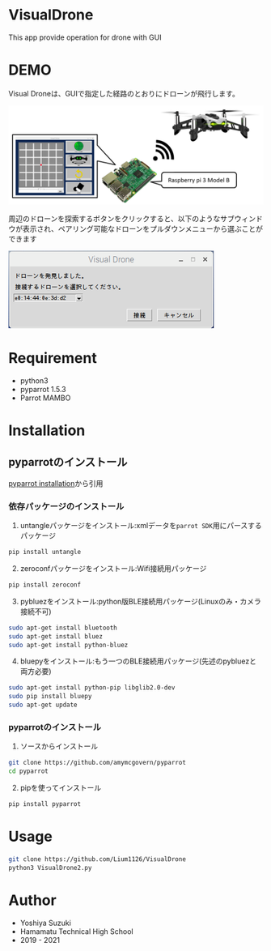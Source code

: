 # VisualDrone
This app provide operation for drone with GUI

# DEMO

Visual Droneは、GUIで指定した経路のとおりにドローンが飛行します。

![全容図](./images/System.png)

周辺のドローンを探索するボタンをクリックすると、以下のようなサブウィンドウが表示され、ペアリング可能なドローンをプルダウンメニューから選ぶことができます

![サブウィンドウ](./images/Screenshot_subwindow.png)

# Requirement

- python3
- pyparrot 1.5.3
- Parrot MAMBO

# Installation

## pyparrotのインストール

[pyparrot installation](https://pyparrot.readthedocs.io/en/latest/installation.html)から引用

### 依存パッケージのインストール

1. untangleパッケージをインストール:xmlデータを`parrot SDK`用にパースするパッケージ

```bash
pip install untangle
```

2. zeroconfパッケージをインストール:Wifi接続用パッケージ

```bash
pip install zeroconf
```

3. pybluezをインストール:python版BLE接続用パッケージ(Linuxのみ・カメラ接続不可)

```bash
sudo apt-get install bluetooth
sudo apt-get install bluez
sudo apt-get install python-bluez
```

4. bluepyをインストール:もう一つのBLE接続用パッケージ(先述のpybluezと両方必要)

```bash
sudo apt-get install python-pip libglib2.0-dev
sudo pip install bluepy
sudo apt-get update
```

### pyparrotのインストール

1. ソースからインストール

```bash
git clone https://github.com/amymcgovern/pyparrot
cd pyparrot
```

2. pipを使ってインストール

```bash
pip install pyparrot
```

# Usage

```bash
git clone https://github.com/Lium1126/VisualDrone
python3 VisualDrone2.py
```

# Author

* Yoshiya Suzuki
* Hamamatu Technical High School
* 2019 - 2021
